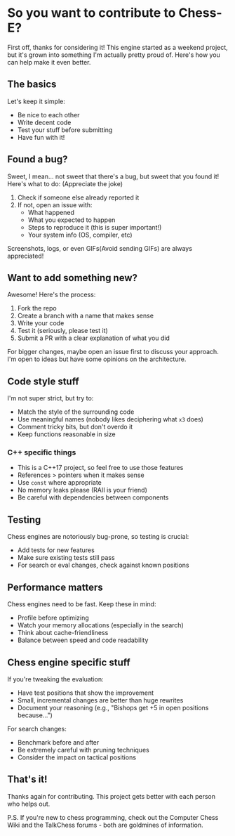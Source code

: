 # So you want to contribute to Chess-E?

First off, thanks for considering it! This engine started as a weekend project, but it's grown into something I'm actually pretty proud of. Here's how you can help make it even better.

## The basics

Let's keep it simple:
- Be nice to each other
- Write decent code
- Test your stuff before submitting
- Have fun with it!

## Found a bug?

Sweet, I mean... not sweet that there's a bug, but sweet that you found it! Here's what to do: (Appreciate the joke)

1. Check if someone else already reported it
2. If not, open an issue with:
   - What happened
   - What you expected to happen
   - Steps to reproduce it (this is super important!)
   - Your system info (OS, compiler, etc)
   
Screenshots, logs, or even GIFs(Avoid sending GIFs) are always appreciated!

## Want to add something new?

Awesome! Here's the process:

1. Fork the repo
2. Create a branch with a name that makes sense
3. Write your code
4. Test it (seriously, please test it)
5. Submit a PR with a clear explanation of what you did

For bigger changes, maybe open an issue first to discuss your approach. I'm open to ideas but have some opinions on the architecture.

## Code style stuff

I'm not super strict, but try to:
- Match the style of the surrounding code
- Use meaningful names (nobody likes deciphering what `x3` does)
- Comment tricky bits, but don't overdo it
- Keep functions reasonable in size

### C++ specific things

- This is a C++17 project, so feel free to use those features
- References > pointers when it makes sense
- Use `const` where appropriate
- No memory leaks please (RAII is your friend)
- Be careful with dependencies between components

## Testing

Chess engines are notoriously bug-prone, so testing is crucial:

- Add tests for new features
- Make sure existing tests still pass
- For search or eval changes, check against known positions

## Performance matters

Chess engines need to be fast. Keep these in mind:

- Profile before optimizing
- Watch your memory allocations (especially in the search)
- Think about cache-friendliness
- Balance between speed and code readability

## Chess engine specific stuff

If you're tweaking the evaluation:
- Have test positions that show the improvement
- Small, incremental changes are better than huge rewrites
- Document your reasoning (e.g., "Bishops get +5 in open positions because...")

For search changes:
- Benchmark before and after
- Be extremely careful with pruning techniques
- Consider the impact on tactical positions

## That's it!

Thanks again for contributing. This project gets better with each person who helps out.

P.S. If you're new to chess programming, check out the Computer Chess Wiki and the TalkChess forums - both are goldmines of information. 